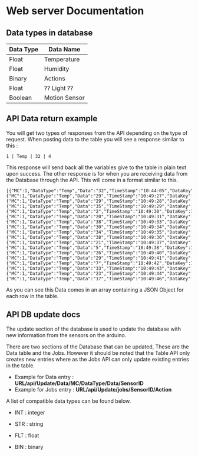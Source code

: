 
# Web server Documentation
## Data types in database

|Data Type| Data Name |
|--|--|
| Float | Temperature |
| Float | Humidity |
| Binary | Actions |
| Float | ?? Light ?? |
| Boolean | Motion Sensor|

  

## API Data return example

  You will get two types of responses from the API depending on the type of request. When posting data to the table you will see a response similar to this : 
  

    1 | Temp | 32 | 4
 
This response will  send back all the variables give to the table in plain text upon success. The other response is for when you are receiving data from the Database through the API. This will come in a format similar to this. 

    [{"MC":1,"DataType":"Temp","Data":"32","TimeStamp":"10:44:05","DataKey":123,"SensorID":4},{"MC":1,"DataType":"Temp","Data":"29","TimeStamp":"10:49:27","DataKey":124,"SensorID":1},{"MC":1,"DataType":"Temp","Data":"29","TimeStamp":"10:49:28","DataKey":125,"SensorID":1},{"MC":1,"DataType":"Temp","Data":"35","TimeStamp":"10:49:29","DataKey":126,"SensorID":1},{"MC":1,"DataType":"Temp","Data":"2","TimeStamp":"10:49:30","DataKey":127,"SensorID":1},{"MC":1,"DataType":"Temp","Data":"20","TimeStamp":"10:49:31","DataKey":128,"SensorID":1},{"MC":1,"DataType":"Temp","Data":"38","TimeStamp":"10:49:33","DataKey":129,"SensorID":1},{"MC":1,"DataType":"Temp","Data":"30","TimeStamp":"10:49:34","DataKey":130,"SensorID":1},{"MC":1,"DataType":"Temp","Data":"34","TimeStamp":"10:49:35","DataKey":131,"SensorID":1},{"MC":1,"DataType":"Temp","Data":"38","TimeStamp":"10:49:36","DataKey":132,"SensorID":1},{"MC":1,"DataType":"Temp","Data":"21","TimeStamp":"10:49:37","DataKey":133,"SensorID":1},{"MC":1,"DataType":"Temp","Data":"5","TimeStamp":"10:49:38","DataKey":134,"SensorID":1},{"MC":1,"DataType":"Temp","Data":"26","TimeStamp":"10:49:40","DataKey":135,"SensorID":1},{"MC":1,"DataType":"Temp","Data":"29","TimeStamp":"10:49:41","DataKey":136,"SensorID":1},{"MC":1,"DataType":"Temp","Data":"7","TimeStamp":"10:49:42","DataKey":137,"SensorID":1},{"MC":1,"DataType":"Temp","Data":"33","TimeStamp":"10:49:43","DataKey":138,"SensorID":1},{"MC":1,"DataType":"Temp","Data":"23","TimeStamp":"10:49:44","DataKey":139,"SensorID":1},{"MC":1,"DataType":"Temp","Data":"17","TimeStamp":"10:49:46","DataKey":140,"SensorID":1}]
   As you can see this Data comes in an array containing a JSON Object for each row in the table.

## API DB update docs

The update section of the database is used to update the database with new information from the sensors on the arduino.

There are two sections of the Database that can be updated, These are the Data table and the Jobs. However it should be noted that the Table API only creates new entries where as the Jobs API can only update existing entries in the table.

 - Example for Data entry : **URL/api/Update/Data/MC/DataType/Data/SensorID**
 - Example for Jobs entry : **URL/api/Update/jobs/SensorID/Action**

A list of compatible data types can be found below.

- INT : integer

- STR : string

- FLT : float

- BIN : binary
